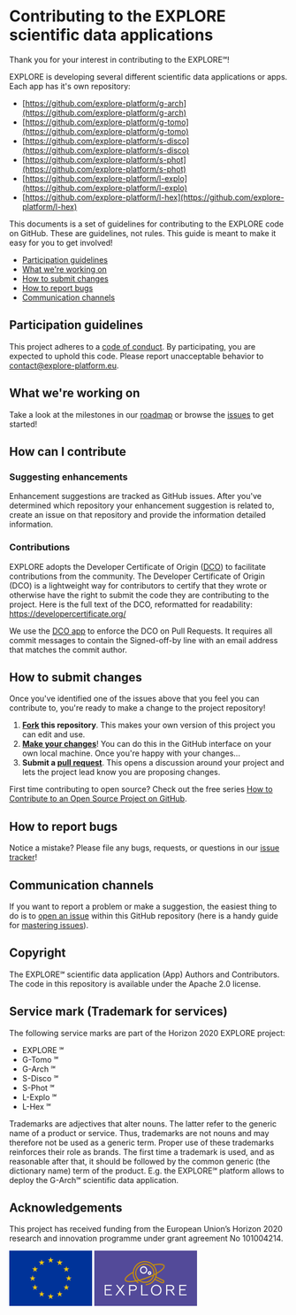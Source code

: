 # Contributing to the EXPLORE scientific data applications

Thank you for your interest in contributing to the EXPLORE&#8480;!

EXPLORE is developing several different scientific data applications or apps.
Each app has it's own repository:

- [https://github.com/explore-platform/g-arch](https://github.com/explore-platform/g-arch)  
- [https://github.com/explore-platform/g-tomo](https://github.com/explore-platform/g-tomo)  
- [https://github.com/explore-platform/s-disco](https://github.com/explore-platform/s-disco)  
- [https://github.com/explore-platform/s-phot](https://github.com/explore-platform/s-phot)  
- [https://github.com/explore-platform/l-explo](https://github.com/explore-platform/l-explo)  
- [https://github.com/explore-platform/l-hex](https://github.com/explore-platform/l-hex)  

This documents is a set of guidelines for contributing to the EXPLORE code on GitHub. These are guidelines, not rules. This guide is meant to make it easy for you to get involved!

* [Participation guidelines](#participation-guidelines)
* [What we're working on](#what-were-working-on)
* [How to submit changes](#how-to-submit-changes)
* [How to report bugs](#how-to-report-bugs)
* [Communication channels](#communication-channels)

## Participation guidelines

This project adheres to a [code of conduct](CODE_OF_CONDUCT.md). By participating, you are expected to uphold this code. Please report unacceptable behavior to contact@explore-platform.eu.

## What we're working on

Take a look at the milestones in our [roadmap](ROADMAP.md) or browse the [issues](https://github.com/explore-platform/explore/issues) to get started!


## How can I contribute

### Suggesting enhancements

Enhancement suggestions are tracked as GitHub issues. After you've determined which repository your enhancement suggestion is related to, create an issue on that repository and provide the information detailed information.

### Contributions 

EXPLORE adopts the Developer Certificate of Origin ([DCO](https://wiki.linuxfoundation.org/dco)) to facilitate contributions from the community. 
The Developer Certificate of Origin (DCO) is a lightweight way for contributors to certify that they wrote or otherwise have the right to submit the code they are contributing to the project. Here is the full text of the DCO, reformatted for readability: https://developercertificate.org/

We use the [DCO app](https://github.com/apps/dco) to enforce the DCO on Pull Requests.
It requires all commit messages to contain the Signed-off-by line with an email address that matches the commit author.

## How to submit changes

Once you've identified one of the issues above that you feel you can contribute to, you're ready to make a change to the project repository!
 
1. **[Fork](https://help.github.com/articles/fork-a-repo/) this repository**. This makes your own version of this project you can edit and use.
2. **[Make your changes](https://guides.github.com/activities/forking/#making-changes)**! You can do this in the GitHub interface on your own local machine. Once you're happy with your changes...
3. **Submit a [pull request](https://help.github.com/articles/proposing-changes-to-a-project-with-pull-requests/)**. This opens a discussion around your project and lets the project lead know you are proposing changes.

First time contributing to open source? Check out the free series [How to Contribute to an Open Source Project on GitHub](https://egghead.io/series/how-to-contribute-to-an-open-source-project-on-github).

## How to report bugs

Notice a mistake? Please file any bugs, requests, or questions in our [issue tracker](https://github.com/explore-platform/explore/issues)!

## Communication channels

If you want to report a problem or make a suggestion, the easiest thing to do is to [open an issue](../../issues) within this GitHub repository (here is a handy guide for [mastering issues](https://guides.github.com/features/issues/)).

## Copyright 

The EXPLORE&#8480; scientific data application (App) Authors and Contributors. 
The code in this repository is available under the Apache 2.0 license.

## Service mark (Trademark for services)

The following service marks are part of the Horizon 2020 EXPLORE project:

- EXPLORE &#8480;
- G-Tomo &#8480;
- G-Arch &#8480;
- S-Disco &#8480;
- S-Phot &#8480;
- L-Explo &#8480;
- L-Hex &#8480;

Trademarks are adjectives that alter nouns. The latter refer to the generic name of a product or service. Thus, trademarks are not nouns and may therefore not be used as a generic term. Proper use of these trademarks reinforces their role as brands.
The first time a trademark is used, and as reasonable after that, it should be followed by the common generic (the dictionary name) term of the product. E.g. the EXPLORE&#8480; platform allows to deploy the G-Arch&#8480; scientific data application.

## Acknowledgements

This project has received funding from the European Union’s Horizon 2020 research and innovation programme under grant agreement No 101004214.   

<img src='logoEU.jpg' height='100' /> <img src='Explore_Logo_Box.png' height='100' />
